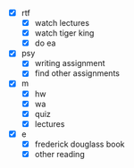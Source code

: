 - [x] rtf
  - [x] watch lectures 
  - [x] watch tiger king
  - [x] do ea

- [x] psy 
  - [x] writing assignment
  - [x] find other assignments

- [x] m
  - [x] hw
  - [x] wa
  - [x] quiz
  - [x] lectures

- [x] e
  - [x] frederick douglass book
  - [x] other reading